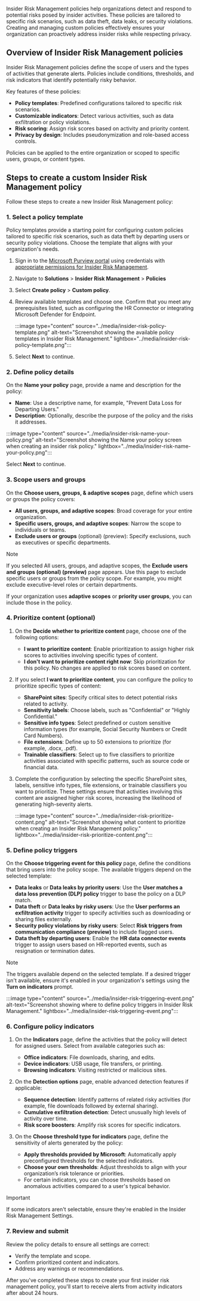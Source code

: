 Insider Risk Management policies help organizations detect and respond to potential risks posed by insider activities. These policies are tailored to specific risk scenarios, such as data theft, data leaks, or security violations. Creating and managing custom policies effectively ensures your organization can proactively address insider risks while respecting privacy.

## Overview of Insider Risk Management policies

Insider Risk Management policies define the scope of users and the types of activities that generate alerts. Policies include conditions, thresholds, and risk indicators that identify potentially risky behavior.

Key features of these policies:

- **Policy templates**: Predefined configurations tailored to specific risk scenarios.
- **Customizable indicators**: Detect various activities, such as data exfiltration or policy violations.
- **Risk scoring**: Assign risk scores based on activity and priority content.
- **Privacy by design**: Includes pseudonymization and role-based access controls.

Policies can be applied to the entire organization or scoped to specific users, groups, or content types.

## Steps to create a custom Insider Risk Management policy

Follow these steps to create a new Insider Risk Management policy:

### 1. Select a policy template

Policy templates provide a starting point for configuring custom policies tailored to specific risk scenarios, such as data theft by departing users or security policy violations. Choose the template that aligns with your organization's needs.

1. Sign in to the [Microsoft Purview portal](https://purview.microsoft.com/?azure-portal=true) using credentials with [appropriate permissions for Insider Risk Management](/purview/insider-risk-management-configure?azure-portal=true#step-1-required-enable-permissions-for-insider-risk-management).
1. Navigate to **Solutions** > **Insider Risk Management** > **Policies**
1. Select **Create policy** > **Custom policy**.
1. Review available templates and choose one. Confirm that you meet any prerequisites listed, such as configuring the HR Connector or integrating Microsoft Defender for Endpoint.

   :::image type="content" source="../media/insider-risk-policy-template.png" alt-text="Screenshot showing the available policy templates in Insider Risk Management." lightbox="../media/insider-risk-policy-template.png":::

1. Select **Next** to continue.

### 2. Define policy details

On the **Name your policy** page, provide a name and description for the policy:

- **Name**: Use a descriptive name, for example, "Prevent Data Loss for Departing Users."
- **Description**: Optionally, describe the purpose of the policy and the risks it addresses.

:::image type="content" source="../media/insider-risk-name-your-policy.png" alt-text="Screenshot showing the Name your policy screen when creating an insider risk policy." lightbox="../media/insider-risk-name-your-policy.png":::

Select **Next** to continue.

### 3. Scope users and groups

On the **Choose users, groups, & adaptive scopes** page, define which users or groups the policy covers:

- **All users, groups, and adaptive scopes**: Broad coverage for your entire organization.
- **Specific users, groups, and adaptive scopes**: Narrow the scope to individuals or teams.
- **Exclude users or groups** (optional) (preview): Specify exclusions, such as executives or specific departments.

> [!NOTE]
> If you selected All users, groups, and adaptive scopes, the **Exclude users and groups (optional) (preview)** page appears. Use this page to exclude specific users or groups from the policy scope. For example, you might exclude executive-level roles or certain departments.

If your organization uses **adaptive scopes** or **priority user groups**, you can include those in the policy.

### 4. Prioritize content (optional)

1. On the **Decide whether to prioritize content** page, choose one of the following options:

   - **I want to prioritize content**: Enable prioritization to assign higher risk scores to activities involving specific types of content.
   - **I don't want to prioritize content right now**: Skip prioritization for this policy. No changes are applied to risk scores based on content.

1. If you select **I want to prioritize content**, you can configure the policy to prioritize specific types of content:

   - **SharePoint sites**: Specify critical sites to detect potential risks related to activity.
   - **Sensitivity labels**: Choose labels, such as "Confidential" or "Highly Confidential."
   - **Sensitive info types**: Select predefined or custom sensitive information types (for example, Social Security Numbers or Credit Card Numbers).
   - **File extensions**: Define up to 50 extensions to prioritize (for example, .docx, .pdf).
   - **Trainable classifiers**: Select up to five classifiers to prioritize activities associated with specific patterns, such as source code or financial data.

1. Complete the configuration by selecting the specific SharePoint sites, labels, sensitive info types, file extensions, or trainable classifiers you want to prioritize. These settings ensure that activities involving this content are assigned higher risk scores, increasing the likelihood of generating high-severity alerts.

    :::image type="content" source="../media/insider-risk-prioritize-content.png" alt-text="Screenshot showing what content to prioritize when creating an Insider Risk Management policy." lightbox="../media/insider-risk-prioritize-content.png":::

### 5. Define policy triggers

On the **Choose triggering event for this policy** page, define the conditions that bring users into the policy scope. The available triggers depend on the selected template:

- **Data leaks** or **Data leaks by priority users**: Use the **User matches a data loss prevention (DLP) policy** trigger to base the policy on a DLP match.
- **Data theft** or **Data leaks by risky users**: Use the **User performs an exfiltration activity** trigger to specify activities such as downloading or sharing files externally.
- **Security policy violations by risky users**: Select **Risk triggers from communication compliance (preview)** to include flagged users.
- **Data theft by departing users**: Enable the **HR data connector events** trigger to assign users based on HR-reported events, such as resignation or termination dates.

> [!NOTE]
> The triggers available depend on the selected template. If a desired trigger isn't available, ensure it's enabled in your organization's settings using the **Turn on indicators** prompt.

:::image type="content" source="../media/insider-risk-triggering-event.png" alt-text="Screenshot showing where to define policy triggers in Insider Risk Management." lightbox="../media/insider-risk-triggering-event.png":::

### 6. Configure policy indicators

1. On the **Indicators** page, define the activities that the policy will detect for assigned users. Select from available categories such as:

   - **Office indicators**: File downloads, sharing, and edits.
   - **Device indicators**: USB usage, file transfers, or printing.
   - **Browsing indicators**: Visiting restricted or malicious sites.

1. On the **Detection options** page, enable advanced detection features if applicable:

   - **Sequence detection**: Identify patterns of related risky activities (for example, file downloads followed by external sharing).
   - **Cumulative exfiltration detection**: Detect unusually high levels of activity over time.
   - **Risk score boosters**: Amplify risk scores for specific indicators.

1. On the **Choose threshold type for indicators** page, define the sensitivity of alerts generated by the policy:

   - **Apply thresholds provided by Microsoft**: Automatically apply preconfigured thresholds for the selected indicators.
   - **Choose your own thresholds**: Adjust thresholds to align with your organization’s risk tolerance or priorities.
   - For certain indicators, you can choose thresholds based on anomalous activities compared to a user's typical behavior.

> [!IMPORTANT]
> If some indicators aren't selectable, ensure they're enabled in the Insider Risk Management Settings.

### 7. Review and submit

Review the policy details to ensure all settings are correct:

- Verify the template and scope.
- Confirm prioritized content and indicators.
- Address any warnings or recommendations.

After you've completed these steps to create your first insider risk management policy, you'll start to receive alerts from activity indicators after about 24 hours.

